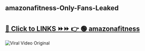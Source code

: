 
 ## amazonafitness-Only-Fans-Leaked

# <h2><a href="https://clipsfans.com/amazonafitness&ref=git">🔗 Click to LINKS ⏩⏩ 👉 🟢 amazonafitness </a></h2>

<a href="https://clipsfans.com/amazonafitness&ref=git" rel="nofollow" data-target="animated-image.originalLink"><img src="https://i.ibb.co.com/xMMVF88/686577567.gif" alt="Viral Video Original" style="max-width: 100%; display: inline-block;" data-target="animated-image.originalImage"></a>
